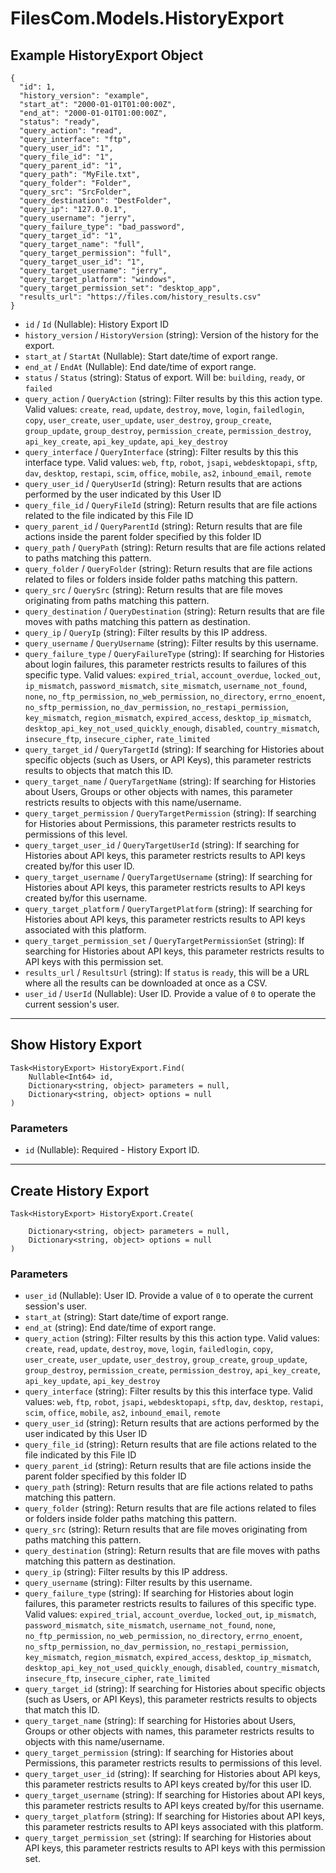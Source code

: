 # FilesCom.Models.HistoryExport

## Example HistoryExport Object

```
{
  "id": 1,
  "history_version": "example",
  "start_at": "2000-01-01T01:00:00Z",
  "end_at": "2000-01-01T01:00:00Z",
  "status": "ready",
  "query_action": "read",
  "query_interface": "ftp",
  "query_user_id": "1",
  "query_file_id": "1",
  "query_parent_id": "1",
  "query_path": "MyFile.txt",
  "query_folder": "Folder",
  "query_src": "SrcFolder",
  "query_destination": "DestFolder",
  "query_ip": "127.0.0.1",
  "query_username": "jerry",
  "query_failure_type": "bad_password",
  "query_target_id": "1",
  "query_target_name": "full",
  "query_target_permission": "full",
  "query_target_user_id": "1",
  "query_target_username": "jerry",
  "query_target_platform": "windows",
  "query_target_permission_set": "desktop_app",
  "results_url": "https://files.com/history_results.csv"
}
```

* `id` / `Id`  (Nullable<Int64>): History Export ID
* `history_version` / `HistoryVersion`  (string): Version of the history for the export.
* `start_at` / `StartAt`  (Nullable<DateTime>): Start date/time of export range.
* `end_at` / `EndAt`  (Nullable<DateTime>): End date/time of export range.
* `status` / `Status`  (string): Status of export.  Will be: `building`, `ready`, or `failed`
* `query_action` / `QueryAction`  (string): Filter results by this this action type. Valid values: `create`, `read`, `update`, `destroy`, `move`, `login`, `failedlogin`, `copy`, `user_create`, `user_update`, `user_destroy`, `group_create`, `group_update`, `group_destroy`, `permission_create`, `permission_destroy`, `api_key_create`, `api_key_update`, `api_key_destroy`
* `query_interface` / `QueryInterface`  (string): Filter results by this this interface type. Valid values: `web`, `ftp`, `robot`, `jsapi`, `webdesktopapi`, `sftp`, `dav`, `desktop`, `restapi`, `scim`, `office`, `mobile`, `as2`, `inbound_email`, `remote`
* `query_user_id` / `QueryUserId`  (string): Return results that are actions performed by the user indicated by this User ID
* `query_file_id` / `QueryFileId`  (string): Return results that are file actions related to the file indicated by this File ID
* `query_parent_id` / `QueryParentId`  (string): Return results that are file actions inside the parent folder specified by this folder ID
* `query_path` / `QueryPath`  (string): Return results that are file actions related to paths matching this pattern.
* `query_folder` / `QueryFolder`  (string): Return results that are file actions related to files or folders inside folder paths matching this pattern.
* `query_src` / `QuerySrc`  (string): Return results that are file moves originating from paths matching this pattern.
* `query_destination` / `QueryDestination`  (string): Return results that are file moves with paths matching this pattern as destination.
* `query_ip` / `QueryIp`  (string): Filter results by this IP address.
* `query_username` / `QueryUsername`  (string): Filter results by this username.
* `query_failure_type` / `QueryFailureType`  (string): If searching for Histories about login failures, this parameter restricts results to failures of this specific type.  Valid values: `expired_trial`, `account_overdue`, `locked_out`, `ip_mismatch`, `password_mismatch`, `site_mismatch`, `username_not_found`, `none`, `no_ftp_permission`, `no_web_permission`, `no_directory`, `errno_enoent`, `no_sftp_permission`, `no_dav_permission`, `no_restapi_permission`, `key_mismatch`, `region_mismatch`, `expired_access`, `desktop_ip_mismatch`, `desktop_api_key_not_used_quickly_enough`, `disabled`, `country_mismatch`, `insecure_ftp`, `insecure_cipher`, `rate_limited`
* `query_target_id` / `QueryTargetId`  (string): If searching for Histories about specific objects (such as Users, or API Keys), this parameter restricts results to objects that match this ID.
* `query_target_name` / `QueryTargetName`  (string): If searching for Histories about Users, Groups or other objects with names, this parameter restricts results to objects with this name/username.
* `query_target_permission` / `QueryTargetPermission`  (string): If searching for Histories about Permissions, this parameter restricts results to permissions of this level.
* `query_target_user_id` / `QueryTargetUserId`  (string): If searching for Histories about API keys, this parameter restricts results to API keys created by/for this user ID.
* `query_target_username` / `QueryTargetUsername`  (string): If searching for Histories about API keys, this parameter restricts results to API keys created by/for this username.
* `query_target_platform` / `QueryTargetPlatform`  (string): If searching for Histories about API keys, this parameter restricts results to API keys associated with this platform.
* `query_target_permission_set` / `QueryTargetPermissionSet`  (string): If searching for Histories about API keys, this parameter restricts results to API keys with this permission set.
* `results_url` / `ResultsUrl`  (string): If `status` is `ready`, this will be a URL where all the results can be downloaded at once as a CSV.
* `user_id` / `UserId`  (Nullable<Int64>): User ID.  Provide a value of `0` to operate the current session's user.


---

## Show History Export

```
Task<HistoryExport> HistoryExport.Find(
    Nullable<Int64> id, 
    Dictionary<string, object> parameters = null,
    Dictionary<string, object> options = null
)
```

### Parameters

* `id` (Nullable<Int64>): Required - History Export ID.


---

## Create History Export

```
Task<HistoryExport> HistoryExport.Create(
    
    Dictionary<string, object> parameters = null,
    Dictionary<string, object> options = null
)
```

### Parameters

* `user_id` (Nullable<Int64>): User ID.  Provide a value of `0` to operate the current session's user.
* `start_at` (string): Start date/time of export range.
* `end_at` (string): End date/time of export range.
* `query_action` (string): Filter results by this this action type. Valid values: `create`, `read`, `update`, `destroy`, `move`, `login`, `failedlogin`, `copy`, `user_create`, `user_update`, `user_destroy`, `group_create`, `group_update`, `group_destroy`, `permission_create`, `permission_destroy`, `api_key_create`, `api_key_update`, `api_key_destroy`
* `query_interface` (string): Filter results by this this interface type. Valid values: `web`, `ftp`, `robot`, `jsapi`, `webdesktopapi`, `sftp`, `dav`, `desktop`, `restapi`, `scim`, `office`, `mobile`, `as2`, `inbound_email`, `remote`
* `query_user_id` (string): Return results that are actions performed by the user indicated by this User ID
* `query_file_id` (string): Return results that are file actions related to the file indicated by this File ID
* `query_parent_id` (string): Return results that are file actions inside the parent folder specified by this folder ID
* `query_path` (string): Return results that are file actions related to paths matching this pattern.
* `query_folder` (string): Return results that are file actions related to files or folders inside folder paths matching this pattern.
* `query_src` (string): Return results that are file moves originating from paths matching this pattern.
* `query_destination` (string): Return results that are file moves with paths matching this pattern as destination.
* `query_ip` (string): Filter results by this IP address.
* `query_username` (string): Filter results by this username.
* `query_failure_type` (string): If searching for Histories about login failures, this parameter restricts results to failures of this specific type.  Valid values: `expired_trial`, `account_overdue`, `locked_out`, `ip_mismatch`, `password_mismatch`, `site_mismatch`, `username_not_found`, `none`, `no_ftp_permission`, `no_web_permission`, `no_directory`, `errno_enoent`, `no_sftp_permission`, `no_dav_permission`, `no_restapi_permission`, `key_mismatch`, `region_mismatch`, `expired_access`, `desktop_ip_mismatch`, `desktop_api_key_not_used_quickly_enough`, `disabled`, `country_mismatch`, `insecure_ftp`, `insecure_cipher`, `rate_limited`
* `query_target_id` (string): If searching for Histories about specific objects (such as Users, or API Keys), this parameter restricts results to objects that match this ID.
* `query_target_name` (string): If searching for Histories about Users, Groups or other objects with names, this parameter restricts results to objects with this name/username.
* `query_target_permission` (string): If searching for Histories about Permissions, this parameter restricts results to permissions of this level.
* `query_target_user_id` (string): If searching for Histories about API keys, this parameter restricts results to API keys created by/for this user ID.
* `query_target_username` (string): If searching for Histories about API keys, this parameter restricts results to API keys created by/for this username.
* `query_target_platform` (string): If searching for Histories about API keys, this parameter restricts results to API keys associated with this platform.
* `query_target_permission_set` (string): If searching for Histories about API keys, this parameter restricts results to API keys with this permission set.
